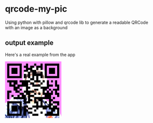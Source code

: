 # qrcode-my-pic

Using python with pillow and qrcode lib to generate a readable QRCode with an image as a background

## output example

Here's a real example from the app

![my git qrcode](https://github.com/fborges42/qrcode-my-pic/blob/main/data/output_example.png?raw=true)
